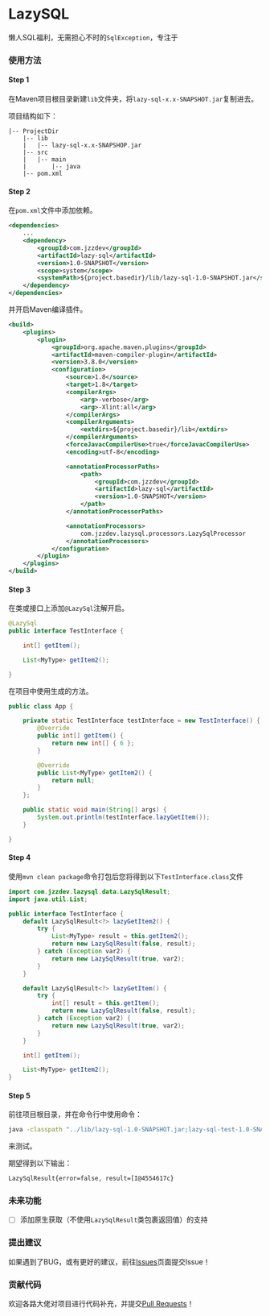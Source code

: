 # LazySQL
懒人SQL福利，无需担心不时的```SqlException```，专注于



### 使用方法

#### Step 1

在Maven项目根目录新建```lib```文件夹，将```lazy-sql-x.x-SNAPSHOT.jar```复制进去。

项目结构如下：

```
|-- ProjectDir
	|-- lib
	|	|-- lazy-sql-x.x-SNAPSHOP.jar
	|-- src
	|	|-- main
	|		|-- java
	|-- pom.xml
```

#### Step 2

在```pom.xml```文件中添加依赖。

```xml
<dependencies>
    ...
    <dependency>
        <groupId>com.jzzdev</groupId>
        <artifactId>lazy-sql</artifactId>
        <version>1.0-SNAPSHOT</version>
        <scope>system</scope>
        <systemPath>${project.basedir}/lib/lazy-sql-1.0-SNAPSHOT.jar</systemPath>
    </dependency>
</dependencies>
```

并开启Maven编译插件。

```xml
<build>
    <plugins>
        <plugin>
            <groupId>org.apache.maven.plugins</groupId>
            <artifactId>maven-compiler-plugin</artifactId>
            <version>3.8.0</version>
            <configuration>
                <source>1.8</source>
                <target>1.8</target>
                <compilerArgs>
                    <arg>-verbose</arg>
                    <arg>-Xlint:all</arg>
                </compilerArgs>
                <compilerArguments>
                    <extdirs>${project.basedir}/lib</extdirs>
                </compilerArguments>
                <forceJavacCompilerUse>true</forceJavacCompilerUse>
                <encoding>utf-8</encoding>

                <annotationProcessorPaths>
                    <path>
                        <groupId>com.jzzdev</groupId>
                        <artifactId>lazy-sql</artifactId>
                        <version>1.0-SNAPSHOT</version>
                    </path>
                </annotationProcessorPaths>

                <annotationProcessors>
                    com.jzzdev.lazysql.processors.LazySqlProcessor
                </annotationProcessors>
            </configuration>
        </plugin>
    </plugins>
</build>
```

#### Step 3

在类或接口上添加```@LazySql```注解开启。

```java
@LazySql
public interface TestInterface {

    int[] getItem();

    List<MyType> getItem2();

}
```

在项目中使用生成的方法。

```java
public class App {

    private static TestInterface testInterface = new TestInterface() {
        @Override
        public int[] getItem() {
            return new int[] { 6 };
        }

        @Override
        public List<MyType> getItem2() {
            return null;
        }
    };

    public static void main(String[] args) {
        System.out.println(testInterface.lazyGetItem());
    }

}
```

#### Step 4

使用```mvn clean package```命令打包后您将得到以下```TestInterface.class```文件

```java
import com.jzzdev.lazysql.data.LazySqlResult;
import java.util.List;

public interface TestInterface {
    default LazySqlResult<?> lazyGetItem2() {
        try {
            List<MyType> result = this.getItem2();
            return new LazySqlResult(false, result);
        } catch (Exception var2) {
            return new LazySqlResult(true, var2);
        }
    }

    default LazySqlResult<?> lazyGetItem() {
        try {
            int[] result = this.getItem();
            return new LazySqlResult(false, result);
        } catch (Exception var2) {
            return new LazySqlResult(true, var2);
        }
    }

    int[] getItem();

    List<MyType> getItem2();
}
```

#### Step 5

前往项目根目录，并在命令行中使用命令：

```bash
java -classpath "../lib/lazy-sql-1.0-SNAPSHOT.jar;lazy-sql-test-1.0-SNAPSHOT.jar" org.example.App
```

来测试。

期望得到以下输出：

```bash
LazySqlResult{error=false, result=[I@4554617c}
```



### 未来功能

- [ ] 添加原生获取（不使用```LazySqlResult```类包裹返回值）的支持



### 提出建议

如果遇到了BUG，或有更好的建议，前往[Issues](https://github.com/nullptrjzz/LazySQL/issues)页面提交Issue！



### 贡献代码

欢迎各路大佬对项目进行代码补充，并提交[Pull Requests](https://github.com/nullptrjzz/LazySQL/pulls)！